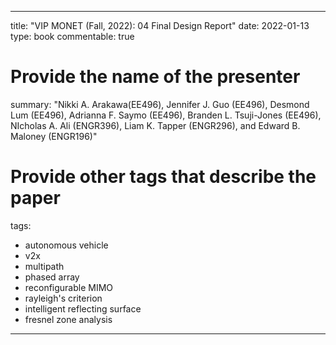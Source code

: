
---
title: "VIP MONET (Fall, 2022): 04 Final Design Report"
date: 2022-01-13
type: book
commentable: true

# Provide the name of the presenter
summary: "Nikki A. Arakawa(EE496), Jennifer J. Guo (EE496), Desmond Lum (EE496), Adrianna F. Saymo (EE496), Branden L. Tsuji-Jones (EE496), NIcholas A. Ali (ENGR396),  Liam K. Tapper (ENGR296), and Edward B. Maloney (ENGR196)"

# Provide other tags that describe the paper
tags:
- autonomous vehicle
- v2x
- multipath
- phased array
- reconfigurable MIMO
- rayleigh's criterion
- intelligent reflecting surface
- fresnel zone analysis

---
